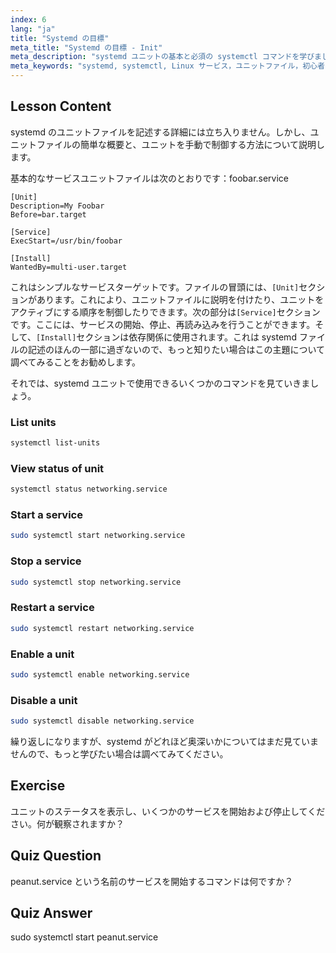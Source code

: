 ```yaml
---
index: 6
lang: "ja"
title: "Systemd の目標"
meta_title: "Systemd の目標 - Init"
meta_description: "systemd ユニットの基本と必須の systemctl コマンドを学びましょう。Linux でサービスを管理し、ステータスを表示し、ユニットを有効にする方法を理解します。あなたの旅を始めましょう！"
meta_keywords: "systemd, systemctl, Linux サービス，ユニットファイル，初心者，チュートリアル，ガイド，Linux コマンド"
---
```


## Lesson Content

systemd のユニットファイルを記述する詳細には立ち入りません。しかし、ユニットファイルの簡単な概要と、ユニットを手動で制御する方法について説明します。

基本的なサービスユニットファイルは次のとおりです：foobar.service

```
[Unit]
Description=My Foobar
Before=bar.target

[Service]
ExecStart=/usr/bin/foobar

[Install]
WantedBy=multi-user.target
```

これはシンプルなサービスターゲットです。ファイルの冒頭には、`[Unit]`セクションがあります。これにより、ユニットファイルに説明を付けたり、ユニットをアクティブにする順序を制御したりできます。次の部分は`[Service]`セクションです。ここには、サービスの開始、停止、再読み込みを行うことができます。そして、`[Install]`セクションは依存関係に使用されます。これは systemd ファイルの記述のほんの一部に過ぎないので、もっと知りたい場合はこの主題について調べてみることをお勧めします。

それでは、systemd ユニットで使用できるいくつかのコマンドを見ていきましょう。

### List units

```bash
systemctl list-units
```

### View status of unit

```bash
systemctl status networking.service
```

### Start a service

```bash
sudo systemctl start networking.service
```

### Stop a service

```bash
sudo systemctl stop networking.service
```

### Restart a service

```bash
sudo systemctl restart networking.service
```

### Enable a unit

```bash
sudo systemctl enable networking.service
```

### Disable a unit

```bash
sudo systemctl disable networking.service
```

繰り返しになりますが、systemd がどれほど奥深いかについてはまだ見ていませんので、もっと学びたい場合は調べてみてください。

## Exercise

ユニットのステータスを表示し、いくつかのサービスを開始および停止してください。何が観察されますか？

## Quiz Question

peanut.service という名前のサービスを開始するコマンドは何ですか？

## Quiz Answer

sudo systemctl start peanut.service
